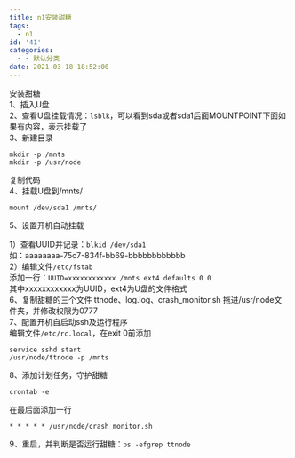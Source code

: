 ```yaml
---
title: n1安装甜糖
tags:
  - n1
id: '41'
categories:
  - - 默认分类
date: 2021-03-18 18:52:00
---
```


安装甜糖  
1、插入U盘  
2、查看U盘挂载情况：`lsblk`，可以看到sda或者sda1后面MOUNTPOINT下面如果有内容，表示挂载了  
3、新建目录

```
mkdir -p /mnts
mkdir -p /usr/node
```

复制代码  
4、挂载U盘到/mnts/

```
mount /dev/sda1 /mnts/
```

5、设置开机自动挂载

1）查看UUID并记录：`blkid /dev/sda1`  
如：aaaaaaaa-75c7-834f-bb69-bbbbbbbbbbbb  
2）编辑文件`/etc/fstab`  
添加一行：`UUID=xxxxxxxxxxxx /mnts ext4 defaults 0 0`  
其中xxxxxxxxxxxx为UUID，ext4为U盘的文件格式  
6、复制甜糖的三个文件 ttnode、log.log、crash\_monitor.sh 拖进/usr/node文件夹，并修改权限为0777  
7、配置开机自启动ssh及运行程序  
编辑文件`/etc/rc.local`，在exit 0前添加

```
service sshd start
/usr/node/ttnode -p /mnts
```

8、添加计划任务，守护甜糖

```
crontab -e
```

在最后面添加一行

```
* * * * * /usr/node/crash_monitor.sh
```

9、重启，并判断是否运行甜糖：`ps -efgrep ttnode`